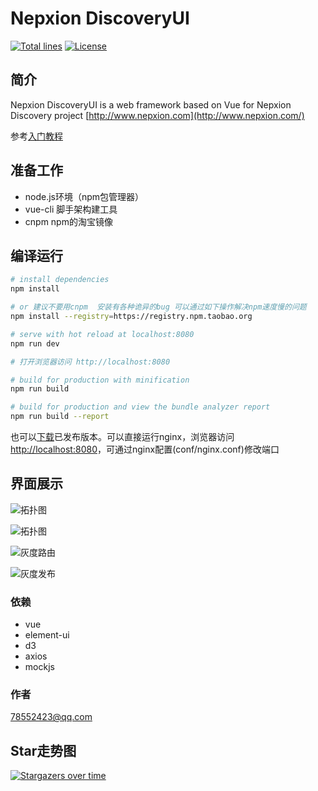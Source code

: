 # Nepxion DiscoveryUI
[![Total lines](https://tokei.rs/b1/github/Nepxion/DiscoveryUI?category=lines)](https://tokei.rs/b1/github/Nepxion/DiscoveryUI?category=lines)
[![License](https://img.shields.io/badge/License-Apache%202.0-blue.svg?label=license)](https://github.com/Nepxion/DiscoveryUI/blob/master/LICENSE)

## 简介

Nepxion DiscoveryUI is a web framework based on Vue for Nepxion Discovery project [http://www.nepxion.com](http://www.nepxion.com/)

参考[入门教程](https://github.com/Nepxion/Docs/blob/master/discovery-doc/README_QUICK_START.md)

## 准备工作

- node.js环境（npm包管理器）
- vue-cli 脚手架构建工具
- cnpm npm的淘宝镜像 

## 编译运行

``` bash
# install dependencies
npm install

# or 建议不要用cnpm  安装有各种诡异的bug 可以通过如下操作解决npm速度慢的问题
npm install --registry=https://registry.npm.taobao.org

# serve with hot reload at localhost:8080
npm run dev

# 打开浏览器访问 http://localhost:8080

# build for production with minification
npm run build

# build for production and view the bundle analyzer report
npm run build --report
```

也可以[下载](https://github.com/Nepxion/DiscoveryUI/releases)已发布版本。可以直接运行nginx，浏览器访问[http://localhost:8080](http://localhost:8080)，可通过nginx配置(conf/nginx.conf)修改端口

## 界面展示

![拓扑图](/images/screenshot-1-1.jpg)

![拓扑图](/images/screenshot-1-2.jpg)

![灰度路由](/images/screenshot-2.png)

![灰度发布](/images/screenshot-3.png)

### 依赖

- vue
- element-ui
- d3
- axios
- mockjs

### 作者

[78552423@qq.com](https://github.com/eshun)

## Star走势图

[![Stargazers over time](https://starchart.cc/Nepxion/DiscoveryUI.svg)](https://starchart.cc/Nepxion/DiscoveryUI)
